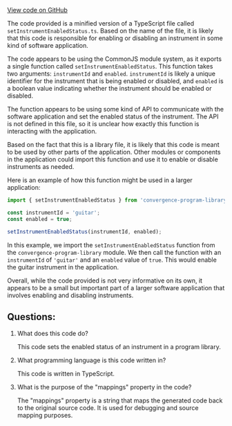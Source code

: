 [View code on GitHub](https://github.com/convergence-rfq/convergence-program-library/rfq/js/generated/instructions/setInstrumentEnabledStatus.js.map)

The code provided is a minified version of a TypeScript file called `setInstrumentEnabledStatus.ts`. Based on the name of the file, it is likely that this code is responsible for enabling or disabling an instrument in some kind of software application. 

The code appears to be using the CommonJS module system, as it exports a single function called `setInstrumentEnabledStatus`. This function takes two arguments: `instrumentId` and `enabled`. `instrumentId` is likely a unique identifier for the instrument that is being enabled or disabled, and `enabled` is a boolean value indicating whether the instrument should be enabled or disabled. 

The function appears to be using some kind of API to communicate with the software application and set the enabled status of the instrument. The API is not defined in this file, so it is unclear how exactly this function is interacting with the application. 

Based on the fact that this is a library file, it is likely that this code is meant to be used by other parts of the application. Other modules or components in the application could import this function and use it to enable or disable instruments as needed. 

Here is an example of how this function might be used in a larger application:

```typescript
import { setInstrumentEnabledStatus } from 'convergence-program-library';

const instrumentId = 'guitar';
const enabled = true;

setInstrumentEnabledStatus(instrumentId, enabled);
```

In this example, we import the `setInstrumentEnabledStatus` function from the `convergence-program-library` module. We then call the function with an `instrumentId` of `'guitar'` and an `enabled` value of `true`. This would enable the guitar instrument in the application. 

Overall, while the code provided is not very informative on its own, it appears to be a small but important part of a larger software application that involves enabling and disabling instruments.
## Questions: 
 1. What does this code do?
    
    This code sets the enabled status of an instrument in a program library. 

2. What programming language is this code written in?
    
    This code is written in TypeScript.

3. What is the purpose of the "mappings" property in the code?
    
    The "mappings" property is a string that maps the generated code back to the original source code. It is used for debugging and source mapping purposes.